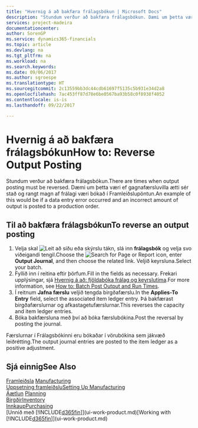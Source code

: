 ```yaml
---
title: "Hvernig á að bakfæra frálagsbókun | Microsoft Docs"
description: "Stundum verður að bakfæra frálagsbókun. Dæmi um þetta væri ef gagnafærsluvilla ætti sér stað og rangt magn af frálagi væri bókað í Framleiðslupöntun."
services: project-madeira
documentationcenter: 
author: SorenGP
ms.service: dynamics365-financials
ms.topic: article
ms.devlang: na
ms.tgt_pltfrm: na
ms.workload: na
ms.search.keywords: 
ms.date: 09/06/2017
ms.author: sgroespe
ms.translationtype: HT
ms.sourcegitcommit: 2c13559bb3dc44cdb61697f5135c5b931e34d2a8
ms.openlocfilehash: 7ac453ff87d78e6be0567ba93b58c0f8938f4052
ms.contentlocale: is-is
ms.lasthandoff: 09/22/2017

---
```

# <a name="how-to-reverse-output-posting"></a><span data-ttu-id="e480a-104">Hvernig á að bakfæra frálagsbókun</span><span class="sxs-lookup"><span data-stu-id="e480a-104">How to: Reverse Output Posting</span></span>
<span data-ttu-id="e480a-105">Stundum verður að bakfæra frálagsbókun.</span><span class="sxs-lookup"><span data-stu-id="e480a-105">There are times when output posting must be reversed.</span></span> <span data-ttu-id="e480a-106">Dæmi um þetta væri ef gagnafærsluvilla ætti sér stað og rangt magn af frálagi væri bókað í Framleiðslupöntun.</span><span class="sxs-lookup"><span data-stu-id="e480a-106">An example of this would be if a data entry error occurred and an incorrect amount of output is posted to a production order.</span></span>  

## <a name="to-reverse-an-output-posting"></a><span data-ttu-id="e480a-107">Til að bakfæra frálagsbókun</span><span class="sxs-lookup"><span data-stu-id="e480a-107">To reverse an output posting</span></span>  
1.  <span data-ttu-id="e480a-108">Velja skal ![Leit að síðu eða skýrslu](media/ui-search/search_small.png "Leit að síðu eða skýrslu táknið") tákn, slá inn **frálagsbók** og velja svo viðeigandi tengil.</span><span class="sxs-lookup"><span data-stu-id="e480a-108">Choose the ![Search for Page or Report](media/ui-search/search_small.png "Search for Page or Report icon") icon, enter **Output Journal**, and then choose the related link.</span></span> <span data-ttu-id="e480a-109">Veljið keyrsluna.</span><span class="sxs-lookup"><span data-stu-id="e480a-109">Select your batch.</span></span>  
2. <span data-ttu-id="e480a-110">Fyllið inn í reitina eftir þörfum.</span><span class="sxs-lookup"><span data-stu-id="e480a-110">Fill in the fields as necessary.</span></span> <span data-ttu-id="e480a-111">Frekari upplýsingar, sjá [Hvernig á að: fjöldabóka frálag og keyrslutíma](production-how-to-post-output-quantity.md).</span><span class="sxs-lookup"><span data-stu-id="e480a-111">For more information, see [How to: Batch Post Output and Run Times](production-how-to-post-output-quantity.md).</span></span>
3.  <span data-ttu-id="e480a-112">Í reitnum **Jafna færslu** veljið tengda birgðafærslu.</span><span class="sxs-lookup"><span data-stu-id="e480a-112">In the **Applies-To Entry** field, select the associated item ledger entry.</span></span> <span data-ttu-id="e480a-113">Þá bakfærast birgðafærslurnar og afkastagetufærslurnar.</span><span class="sxs-lookup"><span data-stu-id="e480a-113">This reverses the capacity and item ledger entries.</span></span>  
4. <span data-ttu-id="e480a-114">Bóka bakfærsluna með því að bóka færslubókina.</span><span class="sxs-lookup"><span data-stu-id="e480a-114">Post the reversal by posting the journal.</span></span>  

<span data-ttu-id="e480a-115">Færslurnar í Frálagsbókinni eru bókaðar í vörubókina sem jákvæð leiðrétting.</span><span class="sxs-lookup"><span data-stu-id="e480a-115">The output journal entries are posted to the item ledger as a positive adjustment.</span></span>  

## <a name="see-also"></a><span data-ttu-id="e480a-116">Sjá einnig</span><span class="sxs-lookup"><span data-stu-id="e480a-116">See Also</span></span>  
 <span data-ttu-id="e480a-117">[Framleiðsla](production-manage-manufacturing.md)  </span><span class="sxs-lookup"><span data-stu-id="e480a-117">[Manufacturing](production-manage-manufacturing.md)  </span></span>  
 [<span data-ttu-id="e480a-118">Uppsetning framleiðslu</span><span class="sxs-lookup"><span data-stu-id="e480a-118">Setting Up Manufacturing</span></span>](production-configure-production-processes.md)  
 <span data-ttu-id="e480a-119">[Áætlun](production-planning.md)    </span><span class="sxs-lookup"><span data-stu-id="e480a-119">[Planning](production-planning.md)    </span></span>  
 [<span data-ttu-id="e480a-120">Birgðir</span><span class="sxs-lookup"><span data-stu-id="e480a-120">Inventory</span></span>](inventory-manage-inventory.md)  
 [<span data-ttu-id="e480a-121">Innkaup</span><span class="sxs-lookup"><span data-stu-id="e480a-121">Purchasing</span></span>](purchasing-manage-purchasing.md)  
 <span data-ttu-id="e480a-122">[Unnið með [!INCLUDE[d365fin](includes/d365fin_md.md)]](ui-work-product.md)</span><span class="sxs-lookup"><span data-stu-id="e480a-122">[Working with [!INCLUDE[d365fin](includes/d365fin_md.md)]](ui-work-product.md)</span></span>  

